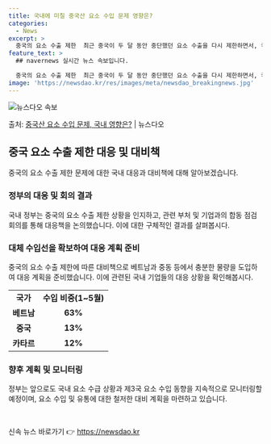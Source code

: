```yaml
---
title: 국내에 미칠 중국산 요소 수입 문제 영향은?
categories:
  - News
excerpt: >
  중국의 요소 수출 제한  최근 중국이 두 달 동안 중단했던 요소 수출을 다시 제한하면서, 국내 요소 수급에 …
feature_text: >
  ## navernews 실시간 뉴스 속보입니다.

  중국의 요소 수출 제한  최근 중국이 두 달 동안 중단했던 요소 수출을 다시 제한하면서, 국내 요소 수급에 …
image: 'https://newsdao.kr/res/images/meta/newsdao_breakingnews.jpg'
---
```


![뉴스다오 속보](https://newsdao.kr/res/images/meta/newsdao_breakingnews.jpg)

<p>출처: <a href="https://newsdao.kr/4301" rel="dofollow">중국산 요소 수입 문제, 국내 영향은?</a> | 뉴스다오</p>

<h2 data-ke-size="size26">중국 요소 수출 제한 대응 및 대비책</h2>
중국의 요소 수출 제한 문제에 대한 국내 대응과 대비책에 대해 알아보겠습니다.

<h3>정부의 대응 및 회의 결과</h3>
국내 정부는 중국의 요소 수출 제한 상황을 인지하고, 관련 부처 및 기업과의 합동 점검회의를 통해 대응책을 논의했습니다. 이에 대한 구체적인 결과를 살펴봅시다.

<h3>대체 수입선을 확보하여 대응 계획 준비</h3>
중국의 요소 수출 제한에 따른 대비책으로 베트남과 중동 등에서 충분한 물량을 도입하여 대응 계획을 준비했습니다. 이에 관련된 국내 기업들의 대응 상황을 확인해봅시다.

<table>
	<tr>
		<td style="text-align: center; height: 17px;"><b>국가</b></td>
		<td style="text-align: center; height: 17px;"><b>수입 비중(1~5월)</b></td>
	</tr>
	<tr>
		<td style="text-align: center; height: 17px;"><b>베트남</b></td>
		<td style="text-align: center; height: 17px;"><b>63%</b></td>
	</tr>
	<tr>
		<td style="text-align: center; height: 17px;"><b>중국</b></td>
		<td style="text-align: center; height: 17px;"><b>13%</b></td>
	</tr>
	<tr>
		<td style="text-align: center; height: 17px;"><b>카타르</b></td>
		<td style="text-align: center; height: 17px;"><b>12%</b></td>
	</tr>
</table>

<h3>향후 계획 및 모니터링</h3>
정부는 앞으로도 국내 요소 수급 상황과 제3국 요소 수입 동향을 지속적으로 모니터링할 예정이며, 요소 수입 및 유통에 대한 철저한 대비 계획을 마련하고 있습니다.

<p data-ke-size="size16">&nbsp;</p> 

신속 뉴스 바로가기 👉 <a href="https://newsdao.kr" rel="dofollow">https://newsdao.kr</a>


